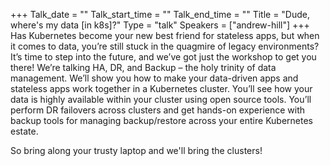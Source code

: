 +++
Talk_date = ""
Talk_start_time = ""
Talk_end_time = ""
Title = "Dude, where's my data [in k8s]?"
Type = "talk"
Speakers = ["andrew-hill"]
+++
Has Kubernetes become your new best friend for stateless apps, but when it comes to data, you’re still stuck in the quagmire of legacy environments? It’s time to step into the future, and we’ve got just the workshop to get you there! We’re talking HA, DR, and Backup – the holy trinity of data management. We’ll show you how to make your data-driven apps and stateless apps work together in a Kubernetes cluster. You’ll see how your data is highly available within your cluster using open source tools. You’ll perform DR failovers across clusters and get hands-on experience with backup tools for managing backup/restore across your entire Kubernetes estate.

So bring along your trusty laptop and we'll bring the clusters!
